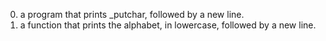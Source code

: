 0. a program that prints _putchar, followed by a new line.
1.  a function that prints the alphabet, in lowercase, followed by a new line.
